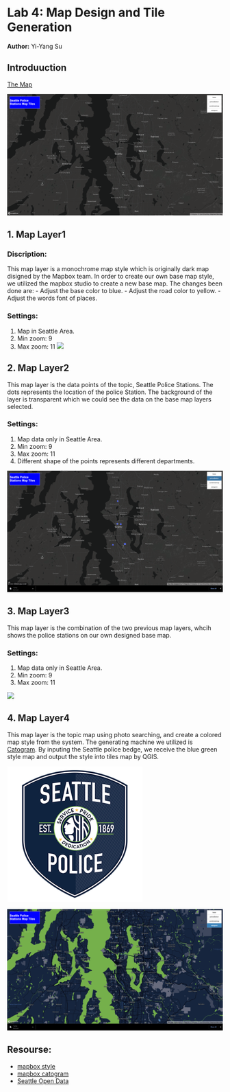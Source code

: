 # Lab 4: Map Design and Tile Generation

**Author:** Yi-Yang Su



## Introduuction
[The Map](https://ivansu1999.github.io/Sea_Police_Station_tiles/index.html)

![](img/map0.png)

## 1. Map Layer1
### Discription:
This map layer is a monochrome map style which is originally dark map disigned by the Mapbox team. In order to create our own base map style, we utilized the mapbox studio to create a new base map. The changes been done are:
    - Adjust the base color to blue.
    - Adjust the road color to yellow.
    - Adjust the words font of places.

### Settings:
1. Map in Seattle Area.
2. Min zoom: 9
3. Max zoom: 11
![](img/map1.png)

## 2. Map Layer2
This map layer is the data points of the topic, Seattle Police Stations. The dots represents the location of the police Station. The background of the layer is transparent which we could see the data on the base map layers selected.

### Settings:
1. Map data only in Seattle Area.
2. Min zoom: 9
3. Max zoom: 11
4. Different shape of the points represents different departments.

![](img/map2.png)

## 3. Map Layer3
This map layer is the combination of the two previous map layers, whcih shows the police stations on our own designed base map.

### Settings:
1. Map data only in Seattle Area.
2. Min zoom: 9
3. Max zoom: 11

![](img/map3.png)

## 4. Map Layer4
This map layer is the topic map using photo searching, and create a colored map style from the system. The generating machine we utilized is [Catogram](https://apps.mapbox.com/cartogram/#11.82/40.71858/-73.97763). By inputing the Seattle police bedge, we receive the blue green style map and output the style into tiles map by QGIS.

![](img/bedge.png)

![](img/map4.png)

## Resourse:
- [mapbox style](https://studio.mapbox.com/)
- [mapbox catogram](https://apps.mapbox.com/cartogram/#11.82/40.71858/-73.97763)
- [Seattle Open Data](https://data.seattle.gov/)
